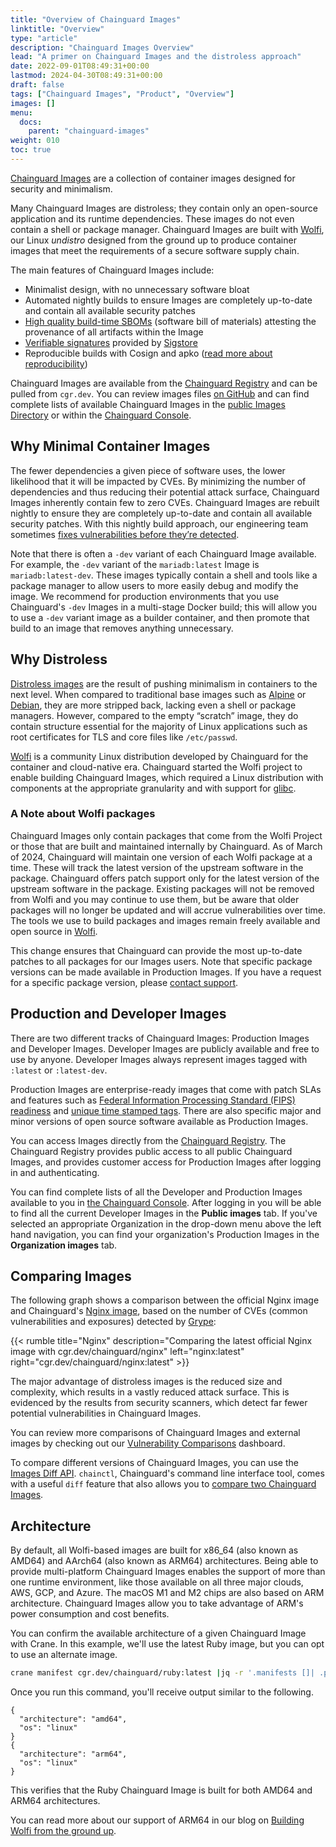 ```yaml
---
title: "Overview of Chainguard Images"
linktitle: "Overview"
type: "article"
description: "Chainguard Images Overview"
lead: "A primer on Chainguard Images and the distroless approach"
date: 2022-09-01T08:49:31+00:00
lastmod: 2024-04-30T08:49:31+00:00
draft: false
tags: ["Chainguard Images", "Product", "Overview"]
images: []
menu:
  docs:
    parent: "chainguard-images"
weight: 010
toc: true
---
```


[Chainguard Images](https://www.chainguard.dev/chainguard-images?utm_source=docs) are a collection of container images designed for security and minimalism. 

Many Chainguard Images are distroless; they contain only an open-source application and its runtime dependencies. These images do not even contain a shell or package manager. Chainguard Images are built with [Wolfi](/open-source/wolfi/overview), our Linux _undistro_ designed from the ground up to produce container images that meet the requirements of a secure software supply chain.

The main features of Chainguard Images include:

- Minimalist design, with no unnecessary software bloat
- Automated nightly builds to ensure Images are completely up-to-date and contain all available security patches
- [High quality build-time SBOMs](/chainguard/chainguard-images/images-features/retrieve-image-sboms/) (software bill of materials) attesting the provenance of all artifacts within the Image
- [Verifiable signatures](/chainguard/chainguard-images/images-features/retrieve-image-sboms/) provided by [Sigstore](/open-source/sigstore/cosign/an-introduction-to-cosign/)
- Reproducible builds with Cosign and apko ([read more about reproducibility](https://www.chainguard.dev/unchained/reproducing-chainguards-reproducible-image-builds))

Chainguard Images are available from the [Chainguard Registry](/chainguard/chainguard-images/registry/overview/) and can be pulled from `cgr.dev`. You can review images files [on GitHub](https://github.com/chainguard-images) and can find complete lists of available Chainguard Images in the [public Images Directory](https://images.chainguard.dev/) or within the [Chainguard Console](https://console.enforce.dev/). 


## Why Minimal Container Images

The fewer dependencies a given piece of software uses, the lower likelihood that it will be impacted by CVEs. By minimizing the number of dependencies and thus reducing their potential attack surface, Chainguard Images inherently contain few to zero CVEs. Chainguard Images are rebuilt nightly to ensure they are completely up-to-date and contain all available security patches. With this nightly build approach, our engineering team sometimes [fixes vulnerabilities before they’re detected](https://www.chainguard.dev/unchained/how-chainguard-fixes-vulnerabilities?utm_source=docs).

Note that there is often a `-dev` variant of each Chainguard Image available. For example, the `-dev` variant of the `mariadb:latest` Image is `mariadb:latest-dev`. These images typically contain a shell and tools like a package manager to allow users to more easily debug and modify the image. We recommend for production environments that you use Chainguard's `-dev` Images in a multi-stage Docker build; this will allow you to use a `-dev` variant image as a builder container, and then promote that build to an image that removes anything unnecessary.


## Why Distroless

[Distroless images](/chainguard/chainguard-images/getting-started-distroless/) are the result of pushing minimalism in containers to the next level. When compared to traditional base images such as [Alpine](https://hub.docker.com/_/alpine) or [Debian](https://hub.docker.com/_/debian), they are more stripped back, lacking even a shell or package managers. However, compared to the empty “scratch” image, they do contain structure essential for the majority of Linux applications such as root certificates for TLS and core files like `/etc/passwd`.

[Wolfi](https://github.com/wolfi-dev) is a community Linux distribution developed by Chainguard for the container and cloud-native era. Chainguard started the Wolfi project to enable building Chainguard Images, which required a Linux distribution with components at the appropriate granularity and with support for [glibc](https://www.gnu.org/software/libc/). 

### A Note about Wolfi packages

Chainguard Images only contain packages that come from the Wolfi Project or those that are built and maintained internally by Chainguard. As of March of 2024, Chainguard will maintain one version of each Wolfi package at a time. These will track the latest version of the upstream software in the package. Chainguard offers patch support only for the latest version of the upstream software in the package. Existing packages will not be removed from Wolfi and you may continue to use them, but be aware that older packages will no longer be updated and will accrue vulnerabilities over time. The tools we use to build packages and images remain freely available and open source in [Wolfi](https://github.com/wolfi-dev).

This change ensures that Chainguard can provide the most up-to-date patches to all packages for our Images users. Note that specific package versions can be made available in Production Images. If you have a request for a specific package version, please [contact support](https://www.chainguard.dev/contact?utm=docs).


## Production and Developer Images

There are two different tracks of Chainguard Images: Production Images and Developer Images. Developer Images are publicly available and free to use by anyone. Developer Images always represent images tagged with `:latest` or `:latest-dev`. 

Production Images are enterprise-ready images that come with patch SLAs and features such as [Federal Information Processing Standard (FIPS) readiness](/chainguard/chainguard-images/images-features/fips-images/) and [unique time stamped tags](/chainguard/chainguard-images/images-features/unique-tags/). There are also specific major and minor versions of open source software available as Production Images. 

You can access Images directly from the [Chainguard Registry](/chainguard/chainguard-registry/overview/). The Chainguard Registry provides public access to all public Chainguard Images, and provides customer access for Production Images after logging in and authenticating.

You can find complete lists of all the Developer and Production Images available to you in [the Chainguard Console](https://console.enforce.dev/?utm=docs). After logging in you will be able to find all the current Developer Images in the **Public images** tab. If you've selected an appropriate Organization in the drop-down menu above the left hand navigation, you can find your organization's Production Images in the **Organization images** tab.


## Comparing Images

The following graph shows a comparison between the official Nginx image and Chainguard's [Nginx image](/chainguard/chainguard-images/reference/nginx/overview/), based on the number of CVEs (common vulnerabilities and exposures) detected by [Grype](https://github.com/anchore/grype):

{{< rumble title="Nginx" description="Comparing the latest official Nginx image with cgr.dev/chainguard/nginx" left="nginx:latest" right="cgr.dev/chainguard/nginx:latest" >}}

The major advantage of distroless images is the reduced size and complexity, which results in a vastly reduced attack surface. This is evidenced by the results from security scanners, which detect far fewer potential vulnerabilities in Chainguard Images.

You can review more comparisons of Chainguard Images and external images by checking out our [Vulnerability Comparisons](/chainguard/chainguard-images/vuln-comparison/) dashboard.

To compare different versions of Chainguard Images, you can use the [Images Diff API](/chainguard/chainguard-images/comparing-images/using-the-image-diff-api/). `chainctl`, Chainguard's command line interface tool, comes with a useful `diff` feature that also allows you to [compare two Chainguard Images](/chainguard/chainguard-images/comparing-images/comparing-images/).  


## Architecture

By default, all Wolfi-based images are built for x86_64 (also known as AMD64) and AArch64 (also known as ARM64) architectures. Being able to provide multi-platform Chainguard Images enables the support of more than one runtime environment, like those available on all three major clouds, AWS, GCP, and Azure. The macOS M1 and M2 chips are also based on ARM architecture. Chainguard Images allow you to take advantage of ARM's power consumption and cost benefits.

You can confirm the available architecture of a given Chainguard Image with Crane. In this example, we'll use the latest Ruby image, but you can opt to use an alternate image.

```sh
crane manifest cgr.dev/chainguard/ruby:latest |jq -r '.manifests []| .platform'
```

Once you run this command, you'll receive output similar to the following.

```
{
  "architecture": "amd64",
  "os": "linux"
}
{
  "architecture": "arm64",
  "os": "linux"
}
```

This verifies that the Ruby Chainguard Image is built for both AMD64 and ARM64 architectures.

You can read more about our support of ARM64 in our blog on [Building Wolfi from the ground up](https://www.chainguard.dev/unchained/building-wolfi-from-the-ground-up-and-announcing-arm64-support?utm=docs).